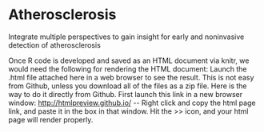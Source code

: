 # Atherosclerosis
Integrate multiple perspectives to gain insight for early and noninvasive detection of atherosclerosis

Once R code is developed and saved as an HTML document via knitr, we would need the following for rendering the HTML document:  Launch the .html file attached here in a web browser to see the result. This is not easy from Github, unless you download all of the files as a zip file. Here is the way to do it directly from Github. First launch this link in a new browser window: http://htmlpreview.github.io/ -- Right click and copy the html page link, and paste it in the box in that window. Hit the >> icon, and your html page will render properly.
